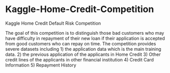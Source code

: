 # Kaggle-Home-Credit-Competition
Kaggle Home Credit Default Risk Competition


The goal of this competition is to distinguish those bad customers who may have difficulty in repayment of their new loan if their application is accepted from good customers who can repay on time. The competition provides severe datasets including 
    1) the application data which is the main training data.
    2) the previous application of the applicants in Home Credit 
    3) Other credit lines of the applicants in other financial institution
    4) Credit Card Information 
    5) Repayment History
    
